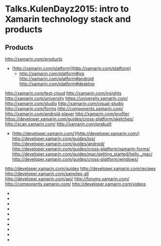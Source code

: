# Talks.KulenDayz2015: intro to Xamarin technology stack and products


## Products

http://xamarin.com/products
* [http://xamarin.com/platform](http://xamarin.com/platform)
  * []()
  http://xamarin.com/platform#ios
  http://xamarin.com/platform#android
  http://xamarin.com/platform#desktop

http://xamarin.com/test-cloud
http://xamarin.com/insights
http://xamarin.com/university
https://university.xamarin.com/
http://xamarin.com/studio
http://xamarin.com/visual-studio
http://xamarin.com/forms
http://components.xamarin.com/
http://xamarin.com/android-player
http://xamarin.com/profiler
https://developer.xamarin.com/guides/cross-platform/sketches/
http://scan.xamarin.com/
http://xamarin.com/prebuilt


* [http://developer.xamarin.com/](http://developer.xamarin.com/)
http://developer.xamarin.com/guides/ios/
http://developer.xamarin.com/guides/android/
http://developer.xamarin.com/guides/cross-platform/xamarin-forms/
http://developer.xamarin.com/guides/mac/getting_started/hello,_mac/
http://developer.xamarin.com/guides/cross-platform/windows/


http://developer.xamarin.com/guides
http://developer.xamarin.com/recipes
http://developer.xamarin.com/samples-all
http://developer.xamarin.com/api/
http://forums.xamarin.com/
http://components.xamarin.com/
http://developer.xamarin.com/videos


* []()
* []()
* []()
* []()
* []()
* []()
* []()
* []()
* []()
* []()

